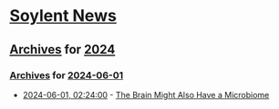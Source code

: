 # [Soylent News](../../../README.md)

## [Archives](../../index.md) for [2024](../index.md)

### [Archives](../../index.md) for [2024-06-01](index.md)

* [2024-06-01, 02:24:00](https://soylentnews.org/article.pl?sid=24/05/30/1435234&from=rss) - [The Brain Might Also Have a Microbiome](https://soylentnews.org/article.pl?sid=24/05/30/1435234&from=rss)

